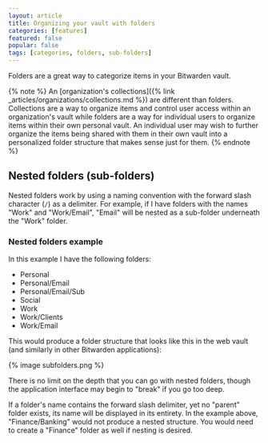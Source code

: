 ```yaml
---
layout: article
title: Organizing your vault with folders
categories: [features]
featured: false
popular: false
tags: [categories, folders, sub-folders]
---
```


Folders are a great way to categorize items in your Bitwarden vault.

{% note %}
An [organization's collections]({% link _articles/organizations/collections.md %}) are different than folders. Collections are a way to organize items and control user access within an organization's vault while folders are a way for individual users to organize items within their own personal vault. An individual user may wish to further organize the items being shared with them in their own vault into a personalized folder structure that makes sense just for them.
{% endnote %}

## Nested folders (sub-folders)

Nested folders work by using a naming convention with the forward slash character (`/`) as a delimiter. For example, if I have folders with the names "Work" and "Work/Email", "Email" will be nested as a sub-folder underneath the "Work" folder.

### Nested folders example

In this example I have the following folders:

- Personal
- Personal/Email
- Personal/Email/Sub
- Social
- Work
- Work/Clients
- Work/Email

This would produce a folder structure that looks like this in the web vault (and similarly in other Bitwarden applications):

{% image subfolders.png %}

There is no limit on the depth that you can go with nested folders, though the application interface may begin to "break" if you go too deep.

If a folder's name contains the forward slash delimiter, yet no "parent" folder exists, its name will be displayed in its entirety. In the example above, "Finance/Banking" would not produce a nested structure. You would need to create a "Finance" folder as well if nesting is desired.

